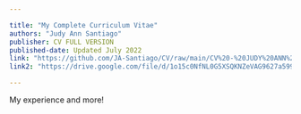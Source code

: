 ```yaml
---

title: "My Complete Curriculum Vitae"
authors: "Judy Ann Santiago"
publisher: CV FULL VERSION
published-date: Updated July 2022
link: "https://github.com/JA-Santiago/CV/raw/main/CV%20-%20JUDY%20ANN%20SANTIAGO.pdf"
link2: "https://drive.google.com/file/d/1o15c0NfNL0G5XSQKNZeVAG9627a5996s/view?usp=sharing"

---
```


My experience and more! 
